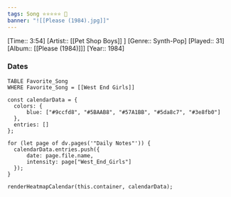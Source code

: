 ```yaml
---
tags: Song ⭐⭐⭐⭐⭐ 💛
banner: "![[Please (1984).jpg]]"
---
```

[Time:: 3:54]
[Artist:: [[Pet Shop Boys]] ]
[Genre:: Synth-Pop]
[Played:: 31]
[Album:: [[Please (1984)]]]
[Year:: 1984]
### Dates
````dataview
TABLE Favorite_Song
WHERE Favorite_Song = [[West End Girls]]
````

  ```dataviewjs
const calendarData = { 
	colors: { 
		blue: ["#9ccfd8", "#5BAAB8", "#57A1BB", "#5da8c7", "#3e8fb0"] 
	}, 
	entries: [] 
}; 

for (let page of dv.pages('"Daily Notes"')) { 
	calendarData.entries.push({ 
		date: page.file.name, 
		intensity: page["West_End_Girls"]
	}); 
} 

renderHeatmapCalendar(this.container, calendarData);
```
